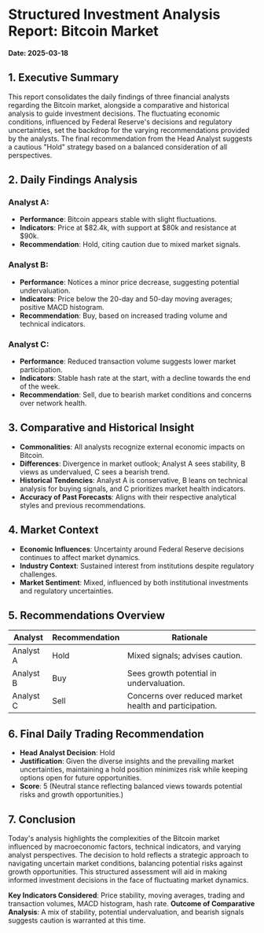 # Structured Investment Analysis Report: Bitcoin Market

**Date: 2025-03-18**

## 1. Executive Summary

This report consolidates the daily findings of three financial analysts regarding the Bitcoin market, alongside a comparative and historical analysis to guide investment decisions. The fluctuating economic conditions, influenced by Federal Reserve's decisions and regulatory uncertainties, set the backdrop for the varying recommendations provided by the analysts. The final recommendation from the Head Analyst suggests a cautious "Hold" strategy based on a balanced consideration of all perspectives.

## 2. Daily Findings Analysis

### Analyst A:
- **Performance**: Bitcoin appears stable with slight fluctuations.
- **Indicators**: Price at $82.4k, with support at $80k and resistance at $90k.
- **Recommendation**: Hold, citing caution due to mixed market signals.

### Analyst B:
- **Performance**: Notices a minor price decrease, suggesting potential undervaluation.
- **Indicators**: Price below the 20-day and 50-day moving averages; positive MACD histogram.
- **Recommendation**: Buy, based on increased trading volume and technical indicators.

### Analyst C:
- **Performance**: Reduced transaction volume suggests lower market participation.
- **Indicators**: Stable hash rate at the start, with a decline towards the end of the week.
- **Recommendation**: Sell, due to bearish market conditions and concerns over network health.

## 3. Comparative and Historical Insight

- **Commonalities**: All analysts recognize external economic impacts on Bitcoin.
- **Differences**: Divergence in market outlook; Analyst A sees stability, B views as undervalued, C sees a bearish trend.
- **Historical Tendencies**: Analyst A is conservative, B leans on technical analysis for buying signals, and C prioritizes market health indicators.
- **Accuracy of Past Forecasts**: Aligns with their respective analytical styles and previous recommendations.

## 4. Market Context

- **Economic Influences**: Uncertainty around Federal Reserve decisions continues to affect market dynamics.
- **Industry Context**: Sustained interest from institutions despite regulatory challenges.
- **Market Sentiment**: Mixed, influenced by both institutional investments and regulatory uncertainties.

## 5. Recommendations Overview

| Analyst     | Recommendation | Rationale                             |
|-------------|----------------|---------------------------------------|
| Analyst A   | Hold           | Mixed signals; advises caution.       |
| Analyst B   | Buy            | Sees growth potential in undervaluation. |
| Analyst C   | Sell           | Concerns over reduced market health and participation. |

## 6. Final Daily Trading Recommendation

- **Head Analyst Decision**: Hold
- **Justification**: Given the diverse insights and the prevailing market uncertainties, maintaining a hold position minimizes risk while keeping options open for future opportunities.
- **Score**: 5 (Neutral stance reflecting balanced views towards potential risks and growth opportunities.)

## 7. Conclusion

Today's analysis highlights the complexities of the Bitcoin market influenced by macroeconomic factors, technical indicators, and varying analyst perspectives. The decision to hold reflects a strategic approach to navigating uncertain market conditions, balancing potential risks against growth opportunities. This structured assessment will aid in making informed investment decisions in the face of fluctuating market dynamics.

**Key Indicators Considered**: Price stability, moving averages, trading and transaction volumes, MACD histogram, hash rate.
**Outcome of Comparative Analysis**: A mix of stability, potential undervaluation, and bearish signals suggests caution is warranted at this time.
